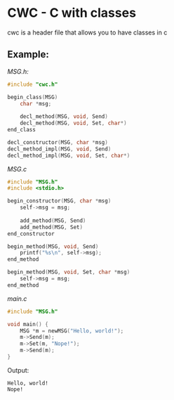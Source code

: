 # CWC - C with classes
cwc is a header file that allows you to have classes in c


## Example:
*MSG.h:*
```c
#include "cwc.h"

begin_class(MSG)
	char *msg;
	
	decl_method(MSG, void, Send)
	decl_method(MSG, void, Set, char*)
end_class

decl_constructor(MSG, char *msg)
decl_method_impl(MSG, void, Send)
decl_method_impl(MSG, void, Set, char*)
```
*MSG.c*
```c
#include "MSG.h"
#include <stdio.h>

begin_constructor(MSG, char *msg)
	self->msg = msg;
	
	add_method(MSG, Send)
	add_method(MSG, Set)
end_constructor

begin_method(MSG, void, Send)
	printf("%s\n", self->msg);
end_method

begin_method(MSG, void, Set, char *msg)
	self->msg = msg;
end_method
```

*main.c*
```c
#include "MSG.h"

void main() {
	MSG *m = newMSG("Hello, world!");
	m->Send(m);
	m->Set(m, "Nope!");
	m->Send(m);
}
```

Output:
```
Hello, world!
Nope!
```
